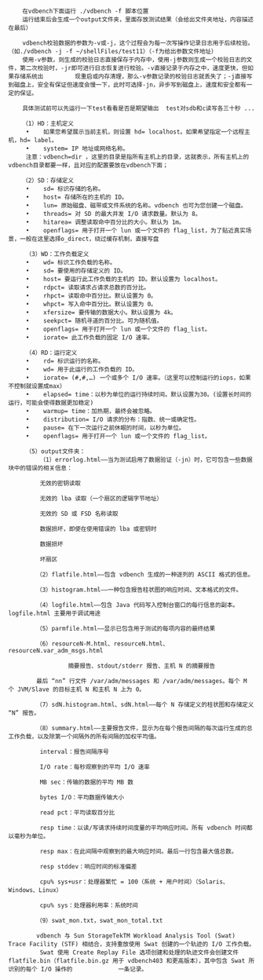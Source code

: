         在vdbench下面运行 ./vdbench -f 脚本位置
        运行结束后会生成一个output文件夹，里面存放测试结果（会给出文件夹地址，内容描述在最后）
        
        vdbench校验数据的参数为-v或-j，这个过程会为每一次写操作记录日志用于后续校验。（如./vdbench -j -f ~/shellFiles/test11）（-f为给出参数文件地址）
        使用-v参数，则生成的校验日志直接保存于内存中，使用-j参数则生成一个校验日志的文件，第二次校验时，-jr即可进行日志恢复进行校验。-v直接记录于内存之中，速度更快，但如果存储系统出         现重启或内存清理，那么-v参数记录的校验日志就丢失了；-j直接写到磁盘上，安全有保证但速度会慢一下，此时可选择-jn，异步写到磁盘上，速度和安全都有一定的保证。

        具体测试前可以先运行一下test看看是否是期望输出  test对sdb和c读写各三十秒 ...
        
        （1）HD：主机定义
         •    如果您希望展示当前主机，则设置 hd= localhost。如果希望指定一个远程主机，hd= label。
         •    system= IP 地址或网络名称。
         注意：vdbench=dir ，这里的目录是指所有主机上的目录，这就表示，所有主机上的vdbench目录都要一样，且对应的配置要放在vdbench下面；

        （2）SD：存储定义
         •    sd= 标识存储的名称。
         •    host= 存储所在的主机的 ID。
         •    lun= 原始磁盘、磁带或文件系统的名称。vdbench 也可为您创建一个磁盘。
         •    threads= 对 SD 的最大并发 I/O 请求数量。默认为 8。
         •    hitarea= 调整读取命中百分比的大小。默认为 1m。
         •    openflags= 用于打开一个 lun 或一个文件的 flag_list，为了贴近真实场景，一般在这里选择o_direct，绕过缓存机制，直接写盘

         （3）WD：工作负载定义
         •    wd= 标识工作负载的名称。
         •    sd= 要使用的存储定义的 ID。
         •    host= 要运行此工作负载的主机的 ID。默认设置为 localhost。
         •    rdpct= 读取请求占请求总数的百分比。
         •    rhpct= 读取命中百分比。默认设置为 0。
         •    whpct= 写入命中百分比。默认设置为 0。
         •    xfersize= 要传输的数据大小。默认设置为 4k。
         •    seekpct= 随机寻道的百分比。可为随机值。
         •    openflags= 用于打开一个 lun 或一个文件的 flag_list。
         •    iorate= 此工作负载的固定 I/O 速率。

         （4）RD：运行定义
         •    rd= 标识运行的名称。
         •    wd= 用于此运行的工作负载的 ID。
         •    iorate= (#,#,…) 一个或多个 I/O 速率。（这里可以控制运行的iops，如果不控制就设置成max）
         •    elapsed= time：以秒为单位的运行持续时间。默认设置为30。(设置长时间的运行，可能会使得数据更加稳定)
         •    warmup= time：加热期，最终会被忽略。
         •    distribution= I/O 请求的分布：指数、统一或确定性。
         •    pause= 在下一次运行之前休眠的时间，以秒为单位。
         •    openflags= 用于打开一个 lun 或一个文件的 flag_list。

         （5）output文件夹：
             （1）errorlog.html——当为测试启用了数据验证（-jn）时，它可包含一些数据块中的错误的相关信息：

             无效的密钥读取

             无效的 lba 读取（一个扇区的逻辑字节地址）

             无效的 SD 或 FSD 名称读取

             数据损坏，即使在使用错误的 lba 或密钥时

             数据损坏

             坏扇区

            （2）flatfile.html——包含 vdbench 生成的一种逐列的 ASCII 格式的信息。

            （3）histogram.html——一种包含报告柱状图的响应时间、文本格式的文件。

            （4）logfile.html——包含 Java 代码写入控制台窗口的每行信息的副本。logfile.html 主要用于调试用途

            （5）parmfile.html——显示已包含用于测试的每项内容的最终结果

            （6）resourceN-M.html、resourceN.html、resourceN.var_adm_msgs.html

                     摘要报告、stdout/stderr 报告、主机 N 的摘要报告

            最后 “nn” 行文件 /var/adm/messages 和 /var/adm/messages。每个 M 个 JVM/Slave 的目标主机 N 和主机 N 上为 0。

            （7）sdN.histogram.html、sdN.html——每个 N 存储定义的柱状图和存储定义 “N” 报告。

            （8）summary.html——主要报告文件，显示为在每个报告间隔的每次运行生成的总工作负载，以及除第一个间隔外的所有间隔的加权平均值。

             interval：报告间隔序号

             I/O rate：每秒观察到的平均 I/O 速率

             MB sec：传输的数据的平均 MB 数

             bytes I/O：平均数据传输大小

             read pct：平均读取百分比

             resp time：以读/写请求持续时间度量的平均响应时间。所有 vdbench 时间都以毫秒为单位。

             resp max：在此间隔中观察到的最大响应时间。最后一行包含最大值总数。

             resp stddev：响应时间的标准偏差

             cpu% sys+usr：处理器繁忙 = 100（系统 + 用户时间）（Solaris、Windows、Linux）

             cpu% sys：处理器利用率：系统时间

            （9）swat_mon.txt，swat_mon_total.txt

            vdbench 与 Sun StorageTekTM Workload Analysis Tool (Swat) Trace Facility (STF) 相结合，支持重放使用 Swat 创建的一个轨迹的 I/O 工作负载。
             Swat 使用 Create Replay File 选项创建和处理的轨迹文件会创建文件 flatfile.bin（flatfile.bin.gz 用于 vdbench403 和更高版本），其中包含 Swat 所识别的每个 I/O 操作的             一条记录。
